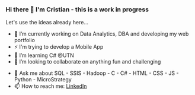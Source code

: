 ### Hi there 👋 I'm Cristian - this is a work in progress

<!--
**rosalescristian/rosalescristian** is a ✨ _special_ ✨ repository because its `README.md` (this file) appears on your GitHub profile.

Here are some ideas to get you started:
-->

Let's use the ideas already here...

- 🔭 I’m currently working on Data Analytics, DBA and developing my web portfolio
- ⚡ I'm trying to develop a Mobile App
- 🌱 I’m learning C# @UTN
- 👯 I’m looking to collaborate on anything fun and challenging
<!---
- 🤔 I’m looking for help with 
-->
- 💬 Ask me about SQL - SSIS - Hadoop - C - C# - HTML - CSS - JS - Python - MicroStrategy
- 📫 How to reach me: [LinkedIn](https://www.linkedin.com/in/cristianmrosales/)
<!--
- 😄 Pronouns: ...
- ⚡ Fun fact: ...
-->

